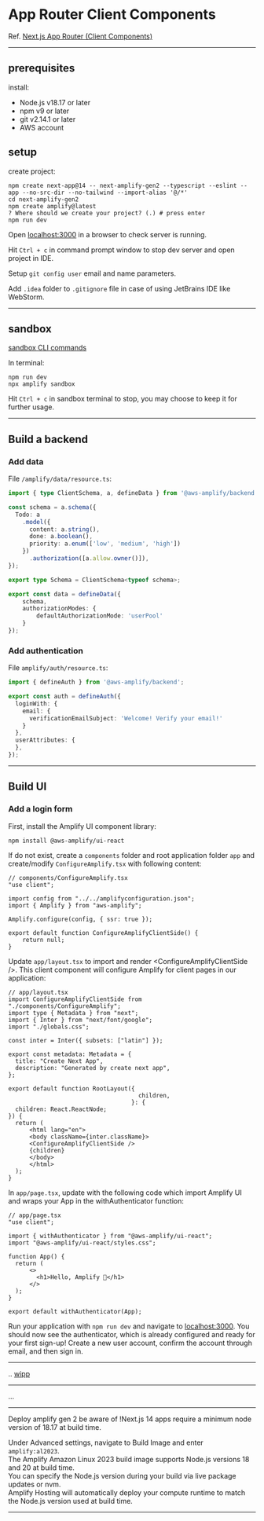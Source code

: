# App Router Client Components

Ref. [Next.js App Router (Client Components)](https://docs.amplify.aws/gen2/start/quickstart/nextjs-app-router-client-components/)

---

## prerequisites

install:

- Node.js v18.17 or later  
- npm v9 or later  
- git v2.14.1 or later  
- AWS account

## setup

create project:

```console
npm create next-app@14 -- next-amplify-gen2 --typescript --eslint --app --no-src-dir --no-tailwind --import-alias '@/*'
cd next-amplify-gen2
npm create amplify@latest
? Where should we create your project? (.) # press enter
npm run dev
```

Open [localhost:3000](http://localhost:3000/) in a browser to check server is running.

Hit `Ctrl + c` in command prompt window to stop dev server and open project in IDE.

Setup `git config user` email and name parameters.

Add `.idea` folder to `.gitignore` file in case of using JetBrains IDE like WebStorm.

---

## sandbox

[sandbox CLI commands](https://docs.amplify.aws/gen2/reference/cli-commands/)

In terminal:

```console
npm run dev
npx amplify sandbox
```

Hit `Ctrl + c` in sandbox terminal to stop, you may choose to keep it for further usage.

---

## Build a backend

### Add data

File `/amplify/data/resource.ts`:

```ts
import { type ClientSchema, a, defineData } from '@aws-amplify/backend';

const schema = a.schema({
  Todo: a
    .model({
      content: a.string(),
      done: a.boolean(),
      priority: a.enum(['low', 'medium', 'high'])
    })
      .authorization([a.allow.owner()]),
});

export type Schema = ClientSchema<typeof schema>;

export const data = defineData({
    schema,
    authorizationModes: {
        defaultAuthorizationMode: 'userPool'
    }
});
```

### Add authentication

File `amplify/auth/resource.ts`:

```ts
import { defineAuth } from '@aws-amplify/backend';

export const auth = defineAuth({
  loginWith: {
    email: {
      verificationEmailSubject: 'Welcome! Verify your email!'
    }
  },
  userAttributes: {
  },
});
```

---

## Build UI

### Add a login form

First, install the Amplify UI component library:

```console
npm install @aws-amplify/ui-react
```

If do not exist, create a `components` folder and root application folder `app` and create/modify `ConfigureAmplify.tsx` with following content:

```tsx
// components/ConfigureAmplify.tsx
"use client";

import config from "../../amplifyconfiguration.json";
import { Amplify } from "aws-amplify";

Amplify.configure(config, { ssr: true });

export default function ConfigureAmplifyClientSide() {
    return null;
}
```

Update `app/layout.tsx` to import and render \<ConfigureAmplifyClientSide />. This client component will configure Amplify for client pages in our application:

```tsx
// app/layout.tsx
import ConfigureAmplifyClientSide from "./components/ConfigureAmplify";
import type { Metadata } from "next";
import { Inter } from "next/font/google";
import "./globals.css";

const inter = Inter({ subsets: ["latin"] });

export const metadata: Metadata = {
  title: "Create Next App",
  description: "Generated by create next app",
};

export default function RootLayout({
                                     children,
                                   }: {
  children: React.ReactNode;
}) {
  return (
      <html lang="en">
      <body className={inter.className}>
      <ConfigureAmplifyClientSide />
      {children}
      </body>
      </html>
  );
}
```

In `app/page.tsx`, update with the following code which import Amplify UI and wraps your App in the withAuthenticator function:

```tsx
// app/page.tsx
"use client";

import { withAuthenticator } from "@aws-amplify/ui-react";
import "@aws-amplify/ui-react/styles.css";

function App() {
  return (
      <>
        <h1>Hello, Amplify 👋</h1>
      </>
  );
}

export default withAuthenticator(App);
```

Run your application with `npm run dev` and navigate to [localhost:3000](http://localhost:3000). You should now see the authenticator, which is already configured and ready for your first sign-up! Create a new user account, confirm the account through email, and then sign in.

---

.. [wipp](https://docs.amplify.aws/gen2/start/quickstart/nextjs-app-router-client-components/#view-list-of-to-do-items)

---

...

---

Deploy amplify gen 2 be aware of !Next.js 14 apps require a minimum node version of 18.17 at build time.

Under Advanced settings, navigate to Build Image and enter `amplify:al2023`.  
The Amplify Amazon Linux 2023 build image supports Node.js versions 18 and 20 at build time.  
You can specify the Node.js version during your build via live package updates or nvm.  
Amplify Hosting will automatically deploy your compute runtime to match the Node.js version used at build time.

---
